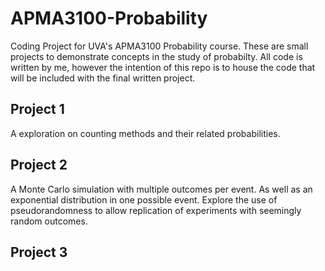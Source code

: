 # APMA3100-Probability
Coding Project for UVA's APMA3100 Probability course. These are small projects to demonstrate concepts in the study of probabilty. All code is written by me, however the intention of this repo is to house the code that will be included with the final written project.

## Project 1 
A exploration on counting methods and their related probabilities.

## Project 2
A Monte Carlo simulation with multiple outcomes per event. As well as an exponential distribution in one possible event. Explore the use of pseudorandomness to allow replication of experiments with seemingly random outcomes. 

## Project 3

